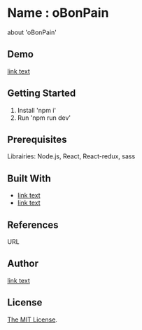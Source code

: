 # Name : oBonPain

about 'oBonPain'

## Demo

[link text](URL)

## Getting Started

1. Install 'npm i'
2. Run 'npm run dev'

## Prerequisites

Librairies: Node.js, React, React-redux, sass

## Built With

- [link text](URL)
- [link text](URL)

## References

URL

## Author

[link text](URL)

## License

[The MIT License](https://opensource.org/licenses/MIT).
